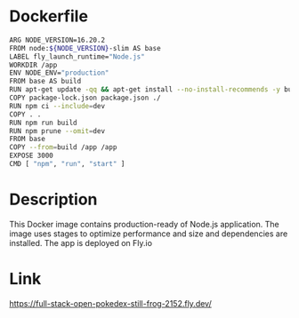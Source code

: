# Dockerfile #
```bash
ARG NODE_VERSION=16.20.2
FROM node:${NODE_VERSION}-slim AS base
LABEL fly_launch_runtime="Node.js"
WORKDIR /app
ENV NODE_ENV="production"
FROM base AS build
RUN apt-get update -qq && apt-get install --no-install-recommends -y build-essential node-gyp pkg-config python
COPY package-lock.json package.json ./
RUN npm ci --include=dev
COPY . .
RUN npm run build
RUN npm prune --omit=dev
FROM base
COPY --from=build /app /app
EXPOSE 3000
CMD [ "npm", "run", "start" ]
```
# Description #
This Docker image contains production-ready of Node.js application. The image uses stages to optimize performance and size and dependencies are installed. The app is deployed on Fly.io

# Link #
https://full-stack-open-pokedex-still-frog-2152.fly.dev/